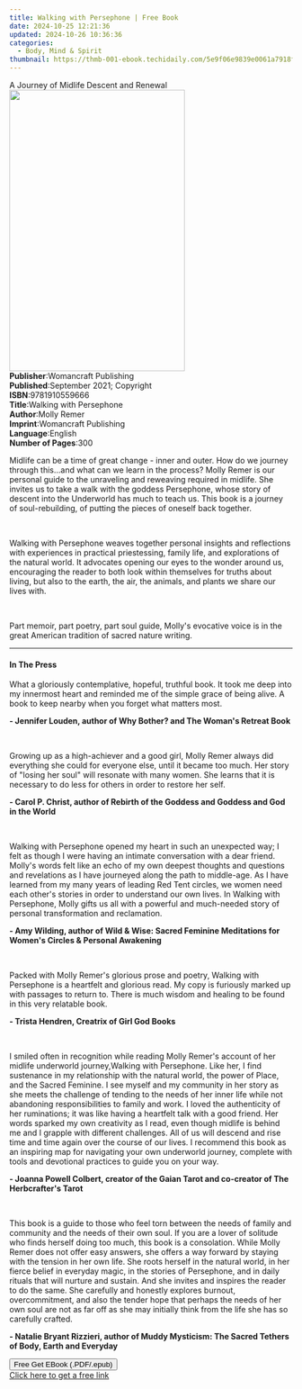 ```yaml
---
title: Walking with Persephone | Free Book
date: 2024-10-25 12:21:36
updated: 2024-10-26 10:36:36
categories:
  - Body, Mind & Spirit
thumbnail: https://thmb-001-ebook.techidaily.com/5e9f06e9839e0061a7918fab32838a3852dd9b1149563d28a687641f45113525.jpg
---
```

<main id="book-container">
  <div class="flex flex-col">
    <div class="book-brief flex-1 py-6 px-4 sm:p-6 md:py-10 md:px-8">
      <!-- brief-->
      <div class="book-brief-main">
        A Journey of Midlife Descent and Renewal
      </div>
    </div>
    <div
      class="book-meta-info flex-1 grid gap-4 col-start-1 col-end-3 row-start-1 sm:mb-6 sm:grid-cols-4 lg:gap-6 lg:col-start-2 lg:row-end-6 lg:row-span-6 lg:mb-0"
    >
      <div
        class="book-meta-info-left place-content-center mt-4 p-4 text-sm leading-6 col-start-2 col-span-2 dark:text-slate-400"
      >
        <img
          class="w-full h-500 object-cover rounded-lg sm:h-255 sm:col-span-2 lg:col-span-full"
          src="https://img-001-ebook.techidaily.com/e6b9724c02b9e58f6e4afdac64f316c2c8a202379257fee65d09ac894627b6fc.jpg"
          alt=""
          width="312"
          height="500"
        />
      </div>
      <div
        class="book-meta-info-right mt-2 col-start-1 row-start-2 col-span-3 self-center"
      >
        <!-- meta data  -->
        <div class="flex flex-col px-4 md:px-8">
          <div class="flex-1">
            <strong>Publisher</strong>:<span class="px-2"
              >Womancraft Publishing</span
            >
          </div>
          <div class="flex-1">
            <strong>Published</strong>:<span class="px-2"
              >September 2021; Copyright</span
            >
          </div>
          <div class="flex-1">
            <strong>ISBN</strong>:<span class="px-2">9781910559666</span>
          </div>
          <div class="flex-1">
            <strong>Title</strong>:<span class="px-2"
              >Walking with Persephone</span
            >
          </div>
          <div class="flex-1">
            <strong>Author</strong>:<span class="px-2">Molly Remer</span>
          </div>
          <div class="flex-1">
            <strong>Imprint</strong>:<span class="px-2"
              >Womancraft Publishing</span
            >
          </div>
          <div class="flex-1">
            <strong>Language</strong>:<span class="px-2">English</span>
          </div>
          <div class="flex-1">
            <strong>Number of Pages</strong>:<span class="px-2">300</span>
          </div>
        </div>
      </div>
    </div>
    <div class="book-description flex-1 py-6 px-4 sm:p-6 md:py-10 md:px-8">
      <div class="book-description-main">
        <div accordion-content="" id="description">
          <p>
            Midlife can be a time of great change - inner and outer. How do we
            journey through this...and what can we learn in the process? Molly
            Remer is our personal guide to the unraveling and reweaving required
            in midlife. She invites us to take a walk with the goddess
            Persephone, whose story of descent into the Underworld has much to
            teach us. This book is a journey of soul-rebuilding, of putting the
            pieces of oneself back together.
          </p>
          <p><br /></p>
          <p>
            Walking with Persephone&nbsp;weaves together personal insights and
            reflections with experiences in practical priestessing, family life,
            and explorations of the natural world. It advocates opening our eyes
            to the wonder around us, encouraging the reader to both look within
            themselves for truths about living, but also to the earth, the air,
            the animals, and plants we share our lives with.
          </p>
          <p><br /></p>
          <p>
            Part memoir, part poetry, part soul guide, Molly's evocative voice
            is in the great American tradition of sacred nature writing.
          </p>
        </div>
        <div class="accordion-fader"></div>
      </div>
    </div>
    <div class="book-excerpts flex-1 py-6 px-4 sm:p-6 md:py-10 md:px-8">
      <!-- excerpts-->
      <div class="book-excerpts-main">
        <hr />
        <h4 class="placeholder placeholder-heading">
          <span>In The Press</span>
        </h4>
        <p></p>
        <p>
          What a gloriously contemplative, hopeful, truthful book. It took me
          deep into my innermost heart and reminded me of the simple grace of
          being alive. A book to keep nearby when you forget what matters most.
        </p>
        <p>
          <strong
            >- Jennifer Louden, author of Why Bother? and The Woman's Retreat
            Book</strong
          >
        </p>
        <p><br /></p>
        <p>
          Growing up as a high-achiever and a good girl, Molly Remer always did
          everything she could for everyone else, until it became too much. Her
          story of "losing her soul" will resonate with many women. She learns
          that it is necessary to do less for others in order to restore her
          self.
        </p>
        <p>
          <strong
            >- Carol P. Christ, author of Rebirth of the Goddess and Goddess and
            God in the World</strong
          >
        </p>
        <p><br /></p>
        <p>
          Walking with Persephone opened my heart in such an unexpected way; I
          felt as though I were having an intimate conversation with a dear
          friend. Molly's words felt like an echo of my own deepest thoughts and
          questions and revelations as I have journeyed along the path to
          middle-age. As I have learned from my many years of leading Red Tent
          circles, we women need each other's stories in order to understand our
          own lives. In Walking with Persephone, Molly gifts us all with a
          powerful and much-needed story of personal transformation and
          reclamation.
        </p>
        <p>
          <strong
            >- Amy Wilding, author of Wild &amp; Wise: Sacred Feminine
            Meditations for Women's Circles &amp; Personal Awakening</strong
          >
        </p>
        <p><br /></p>
        <p>
          Packed with Molly Remer's glorious prose and poetry, Walking with
          Persephone is a heartfelt and glorious read. My copy is furiously
          marked up with passages to return to. There is much wisdom and healing
          to be found in this very relatable book.
        </p>
        <p><strong>- Trista Hendren, Creatrix of Girl God Books</strong></p>
        <p><br /></p>
        <p>
          I smiled often in recognition while reading Molly Remer's account of
          her midlife underworld journey,Walking with Persephone. Like her, I
          find sustenance in my relationship with the natural world, the power
          of Place, and the Sacred Feminine. I see myself and my community in
          her story as she meets the challenge of tending to the needs of her
          inner life while not abandoning responsibilities to family and work. I
          loved the authenticity of her ruminations; it was like having a
          heartfelt talk with a good friend. Her words sparked my own creativity
          as I read, even though midlife is behind me and I grapple with
          different challenges. All of us will descend and rise time and time
          again over the course of our lives. I recommend this book as an
          inspiring map for navigating your own underworld journey, complete
          with tools and devotional practices to guide you on your way.
        </p>
        <p>
          <strong
            >- Joanna Powell Colbert, creator of the Gaian Tarot and co-creator
            of The Herbcrafter's Tarot</strong
          >
        </p>
        <p><br /></p>
        <p>
          This book is a guide to those who feel torn between the needs of
          family and community and the needs of their own soul. If you are a
          lover of solitude who finds herself doing too much, this book is a
          consolation. While Molly Remer does not offer easy answers, she offers
          a way forward by staying with the tension in her own life. She roots
          herself in the natural world, in her fierce belief in everyday magic,
          in the stories of Persephone, and in daily rituals that will nurture
          and sustain. And she invites and inspires the reader to do the same.
          She carefully and honestly explores burnout, overcommitment, and also
          the tender hope that perhaps the needs of her own soul are not as far
          off as she may initially think from the life she has so carefully
          crafted.
        </p>
        <p>
          <strong
            >- Natalie Bryant Rizzieri, author of Muddy Mysticism: The Sacred
            Tethers of Body, Earth and Everyday</strong
          >
        </p>
        <p></p>
      </div>
    </div>
    <div
      class="book-about-author flex-1 py-6 px-4 sm:p-6 md:py-10 md:px-8"
    ></div>
    <div class="book-free-get flex-1 py-6 px-4 sm:p-6 md:py-10 md:px-8">
      <button
        id="btn-free-get"
        class="bg-blue-500 hover:bg-blue-700 text-white font-bold py-2 px-4 rounded"
      >
        Free Get EBook (.PDF/.epub)
      </button>
      <div id="countdown-display" class="px-2 text-lg mt-2"></div>
      <a
        id="free-link"
        class="hidden bg-blue-500 hover:bg-blue-700 text-white font-bold py-2 px-4 rounded"
        href="https://www.ebooks.com/en-us/book/210361694/walking-with-persephone/molly-remer/"
        target="_blank"
        >Click here to get a free link</a
      >
    </div>
    <script>
      let countdownTime = 0;
      let countdownInterval = null;
      document
        .getElementById('btn-free-get')
        .addEventListener('click', startCountdown);
      function startCountdown() {
        countdownTime = new Date().getTime() + 60000 * 3;
        countdownInterval = setInterval(updateCountdown, 1000);
        document.getElementById('btn-free-get').disabled = true;
        document
          .getElementById('btn-free-get')
          .classList.add('bg-gray-500', 'cursor-not-allowed');
      }
      function updateCountdown() {
        let currentTime = new Date().getTime();
        let timeLeft = countdownTime - currentTime;
        let secondsLeft = Math.floor(timeLeft / 1000);
        document.getElementById('countdown-display').innerHTML =
          `Remaining time: ${secondsLeft} seconds.`;
        if (secondsLeft <= 0) {
          clearInterval(countdownInterval);
          document.getElementById('btn-free-get').classList.add('hidden');
          document.getElementById('free-link').classList.remove('hidden');
          document.getElementById('countdown-display').innerHTML = '';
        }
      }
    </script>
  </div>
</main>
